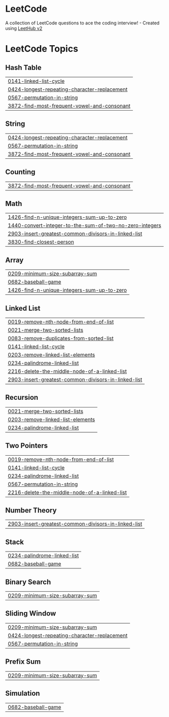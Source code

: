 # LeetCode
A collection of LeetCode questions to ace the coding interview! - Created using [LeetHub v2](https://github.com/arunbhardwaj/LeetHub-2.0)

<!---LeetCode Topics Start-->
# LeetCode Topics
## Hash Table
|  |
| ------- |
| [0141-linked-list-cycle](https://github.com/Naveen18vn/LeetCode/tree/master/0141-linked-list-cycle) |
| [0424-longest-repeating-character-replacement](https://github.com/Naveen18vn/LeetCode/tree/master/0424-longest-repeating-character-replacement) |
| [0567-permutation-in-string](https://github.com/Naveen18vn/LeetCode/tree/master/0567-permutation-in-string) |
| [3872-find-most-frequent-vowel-and-consonant](https://github.com/Naveen18vn/LeetCode/tree/master/3872-find-most-frequent-vowel-and-consonant) |
## String
|  |
| ------- |
| [0424-longest-repeating-character-replacement](https://github.com/Naveen18vn/LeetCode/tree/master/0424-longest-repeating-character-replacement) |
| [0567-permutation-in-string](https://github.com/Naveen18vn/LeetCode/tree/master/0567-permutation-in-string) |
| [3872-find-most-frequent-vowel-and-consonant](https://github.com/Naveen18vn/LeetCode/tree/master/3872-find-most-frequent-vowel-and-consonant) |
## Counting
|  |
| ------- |
| [3872-find-most-frequent-vowel-and-consonant](https://github.com/Naveen18vn/LeetCode/tree/master/3872-find-most-frequent-vowel-and-consonant) |
## Math
|  |
| ------- |
| [1426-find-n-unique-integers-sum-up-to-zero](https://github.com/Naveen18vn/LeetCode/tree/master/1426-find-n-unique-integers-sum-up-to-zero) |
| [1440-convert-integer-to-the-sum-of-two-no-zero-integers](https://github.com/Naveen18vn/LeetCode/tree/master/1440-convert-integer-to-the-sum-of-two-no-zero-integers) |
| [2903-insert-greatest-common-divisors-in-linked-list](https://github.com/Naveen18vn/LeetCode/tree/master/2903-insert-greatest-common-divisors-in-linked-list) |
| [3830-find-closest-person](https://github.com/Naveen18vn/LeetCode/tree/master/3830-find-closest-person) |
## Array
|  |
| ------- |
| [0209-minimum-size-subarray-sum](https://github.com/Naveen18vn/LeetCode/tree/master/0209-minimum-size-subarray-sum) |
| [0682-baseball-game](https://github.com/Naveen18vn/LeetCode/tree/master/0682-baseball-game) |
| [1426-find-n-unique-integers-sum-up-to-zero](https://github.com/Naveen18vn/LeetCode/tree/master/1426-find-n-unique-integers-sum-up-to-zero) |
## Linked List
|  |
| ------- |
| [0019-remove-nth-node-from-end-of-list](https://github.com/Naveen18vn/LeetCode/tree/master/0019-remove-nth-node-from-end-of-list) |
| [0021-merge-two-sorted-lists](https://github.com/Naveen18vn/LeetCode/tree/master/0021-merge-two-sorted-lists) |
| [0083-remove-duplicates-from-sorted-list](https://github.com/Naveen18vn/LeetCode/tree/master/0083-remove-duplicates-from-sorted-list) |
| [0141-linked-list-cycle](https://github.com/Naveen18vn/LeetCode/tree/master/0141-linked-list-cycle) |
| [0203-remove-linked-list-elements](https://github.com/Naveen18vn/LeetCode/tree/master/0203-remove-linked-list-elements) |
| [0234-palindrome-linked-list](https://github.com/Naveen18vn/LeetCode/tree/master/0234-palindrome-linked-list) |
| [2216-delete-the-middle-node-of-a-linked-list](https://github.com/Naveen18vn/LeetCode/tree/master/2216-delete-the-middle-node-of-a-linked-list) |
| [2903-insert-greatest-common-divisors-in-linked-list](https://github.com/Naveen18vn/LeetCode/tree/master/2903-insert-greatest-common-divisors-in-linked-list) |
## Recursion
|  |
| ------- |
| [0021-merge-two-sorted-lists](https://github.com/Naveen18vn/LeetCode/tree/master/0021-merge-two-sorted-lists) |
| [0203-remove-linked-list-elements](https://github.com/Naveen18vn/LeetCode/tree/master/0203-remove-linked-list-elements) |
| [0234-palindrome-linked-list](https://github.com/Naveen18vn/LeetCode/tree/master/0234-palindrome-linked-list) |
## Two Pointers
|  |
| ------- |
| [0019-remove-nth-node-from-end-of-list](https://github.com/Naveen18vn/LeetCode/tree/master/0019-remove-nth-node-from-end-of-list) |
| [0141-linked-list-cycle](https://github.com/Naveen18vn/LeetCode/tree/master/0141-linked-list-cycle) |
| [0234-palindrome-linked-list](https://github.com/Naveen18vn/LeetCode/tree/master/0234-palindrome-linked-list) |
| [0567-permutation-in-string](https://github.com/Naveen18vn/LeetCode/tree/master/0567-permutation-in-string) |
| [2216-delete-the-middle-node-of-a-linked-list](https://github.com/Naveen18vn/LeetCode/tree/master/2216-delete-the-middle-node-of-a-linked-list) |
## Number Theory
|  |
| ------- |
| [2903-insert-greatest-common-divisors-in-linked-list](https://github.com/Naveen18vn/LeetCode/tree/master/2903-insert-greatest-common-divisors-in-linked-list) |
## Stack
|  |
| ------- |
| [0234-palindrome-linked-list](https://github.com/Naveen18vn/LeetCode/tree/master/0234-palindrome-linked-list) |
| [0682-baseball-game](https://github.com/Naveen18vn/LeetCode/tree/master/0682-baseball-game) |
## Binary Search
|  |
| ------- |
| [0209-minimum-size-subarray-sum](https://github.com/Naveen18vn/LeetCode/tree/master/0209-minimum-size-subarray-sum) |
## Sliding Window
|  |
| ------- |
| [0209-minimum-size-subarray-sum](https://github.com/Naveen18vn/LeetCode/tree/master/0209-minimum-size-subarray-sum) |
| [0424-longest-repeating-character-replacement](https://github.com/Naveen18vn/LeetCode/tree/master/0424-longest-repeating-character-replacement) |
| [0567-permutation-in-string](https://github.com/Naveen18vn/LeetCode/tree/master/0567-permutation-in-string) |
## Prefix Sum
|  |
| ------- |
| [0209-minimum-size-subarray-sum](https://github.com/Naveen18vn/LeetCode/tree/master/0209-minimum-size-subarray-sum) |
## Simulation
|  |
| ------- |
| [0682-baseball-game](https://github.com/Naveen18vn/LeetCode/tree/master/0682-baseball-game) |
<!---LeetCode Topics End-->